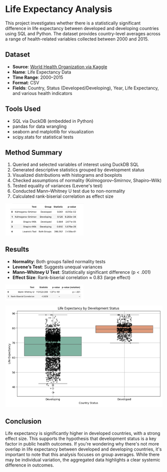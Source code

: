 # Life Expectancy Analysis

This project investigates whether there is a statistically significant difference in life expectancy between developed and developing countries using SQL and Python. The dataset provides country-level averages across a range of health-related variables collected between 2000 and 2015.

## Dataset
- **Source**: [World Health Organization via Kaggle](https://www.kaggle.com/datasets/kumarajarshi/life-expectancy-who)
- **Name**: Life Expectancy Data
- **Time Range**: 2000–2015
- **Format**: CSV
- **Fields**: Country, Status (Developed/Developing), Year, Life Expectancy, and various health indicators

## Tools Used

- SQL via DuckDB (embedded in Python)
- pandas for data wrangling
- seaborn and matplotlib for visualization
- scipy.stats for statistical tests

## Method Summary

1. Queried and selected variables of interest using DuckDB SQL
2. Generated descriptive statistics grouped by development status
3. Visualized distributions with histograms and boxplots
4. Checked assumptions of normality (Kolmogorov–Smirnov, Shapiro–Wilk)
5. Tested equality of variances (Levene's test)
6. Conducted Mann–Whitney U test due to non-normality
7. Calculated rank-biserial correlation as effect size
  <img src="assumptions.png" alt="Assumptions" width="50%">
</p>

## Results

- **Normality**: Both groups failed normality tests
- **Levene’s Test**: Suggests unequal variances
- **Mann–Whitney U Test**: Statistically significant difference (p < .001)
- **Effect Size**: Rank-biserial correlation ≈ 0.83 (large effect)

<img src="nonparametric_tests.png" alt="Nonparametric Tests" width="50%">
</p>

![Life Expectancy Boxplot](lifeexpectancy_plot.png)

## Conclusion

Life expectancy is significantly higher in developed countries, with a strong effect size. This supports the hypothesis that development status is a key factor in public health outcomes. If you're wondering why there's not more overlap in life expectancy between developed and developing countries, it's important to note that this analysis focuses on group averages. While there may be individual variation, the aggregated data highlights a clear systemic difference in outcomes.
